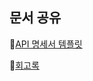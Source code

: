 ## 문서 공유

📑[API 명세서 템플릿](https://www.notion.so/API-15b16457c277808aaaf6ddbd1fb1a653)

📒[회고록](https://zesty-beetle-b1a.notion.site/15616457c277800cb408fedbd4336aaf?pvs=4)
<!--
**Seonu-Jeong/Seonu-Jeong** is a ✨ _special_ ✨ repository because its `README.md` (this file) appears on your GitHub profile.

Here are some ideas to get you started:

- 🔭 I’m currently working on ...
- 🌱 I’m currently learning ...
- 👯 I’m looking to collaborate on ...
- 🤔 I’m looking for help with ...
- 💬 Ask me about ...
- 📫 How to reach me: ...
- 😄 Pronouns: ...
- ⚡ Fun fact: ...
-->
